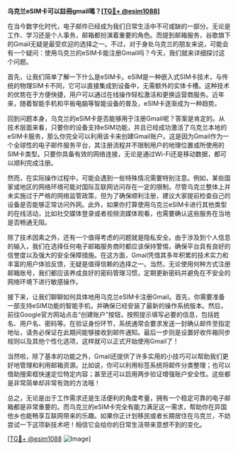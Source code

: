**乌克兰eSIM卡可以註冊gmail嗎？[[TG💪+ @esim1088](https://t.me/s/esim1088)]**

在当今数字化时代，电子邮件已经成为我们日常生活中不可或缺的一部分。无论是工作、学习还是个人事务，邮箱都扮演着重要的角色。而提到邮箱服务，谷歌旗下的Gmail无疑是最受欢迎的选择之一。不过，对于身处乌克兰的朋友来说，可能会有一个疑问：使用乌克兰的eSIM卡能注册Gmail吗？今天，我们就来详细探讨这个问题。

首先，让我们简单了解一下什么是eSIM卡。eSIM是一种嵌入式SIM卡技术，与传统的物理SIM卡不同，它可以直接集成到设备中，无需额外的实体卡槽。这种技术的优势在于方便快捷，用户可以通过在线操作轻松激活和更换运营商服务。近年来，随着智能手机和平板电脑等智能设备的普及，eSIM卡逐渐成为一种趋势。

回到问题本身，乌克兰的eSIM卡是否能够用于注册Gmail呢？答案是肯定的。从技术层面来看，只要你的设备支持eSIM功能，并且已经成功激活了乌克兰本地的eSIM卡服务，那么你完全可以利用该卡来创建Gmail账户。这是因为Gmail作为一个全球性的电子邮件服务平台，其注册流程并不限制用户的地理位置或所使用的SIM卡类型。只要你具备有效的网络连接，无论是通过Wi-Fi还是移动数据，都可以顺利完成注册。

然而，在实际操作过程中，可能会遇到一些特殊情况需要特别注意。例如，某些国家或地区的网络环境可能对国际互联网访问存在一定的限制。尽管乌克兰整体上并未实施过于严格的网络监管政策，但为了确保顺利注册，建议大家提前检查自己的设备是否能够正常访问外网。此外，如果你打算使用乌克兰eSIM卡进行其他类型的在线活动，比如社交媒体登录或者视频流媒体观看，也需要确认这些服务在当地是否畅通无阻。

除了技术因素之外，还有一个值得考虑的问题就是隐私安全。由于涉及到个人信息的输入，我们在选择任何电子邮箱服务商时都应该保持警惕，确保平台具有良好的信誉度以及强大的安全保障措施。在这方面，Gmail凭借其多年积累的技术实力和丰富的用户体验反馈，无疑是值得信赖的选择之一。当然，无论使用何种方式注册邮箱账号，我们都应该养成良好的密码管理习惯，定期更新密码并避免在不安全的网络环境下进行敏感操作。

接下来，让我们聊聊如何具体地用乌克兰eSIM卡注册Gmail。首先，你需要准备一部支持eSIM功能的智能手机，并确保已经安装了最新的操作系统版本。然后，前往Google官方网站点击“创建账户”按钮，按照提示填写必要的信息，包括姓名、用户名、密码等。在验证身份环节，系统通常会要求发送一封确认邮件至指定地址，请务必保证在此期间能够接收到邮件通知。最后一步则是设置好收件箱同步规则以及其他个性化选项，这样就可以正式开始使用Gmail了！

当然啦，除了基本的功能之外，Gmail还提供了许多实用的小技巧可以帮助我们更好地管理和利用邮箱资源。比如说，你可以利用标签系统将邮件分类整理；也可以借助搜索框快速定位特定内容；甚至还可以启用两步验证增强账户安全性。这些都是非常简单却非常有效的方法哦！

总之，无论是出于工作需求还是生活便利的角度考量，拥有一个稳定可靠的电子邮箱都是非常重要的。而乌克兰的eSIM卡完全有能力满足这一需求，帮助你在异国他乡也能畅享互联网带来的乐趣。如果你正计划移民或者长期居住在乌克兰，不妨尝试一下这项新技术吧！相信它会给你的日常生活带来意想不到的变化。

[[TG💪+ @esim1088](https://t.me/s/esim1088) ![Image](https://i.postimg.cc/4NQfJmqS/Snipaste-2025-05-13-00-14-12.png)]